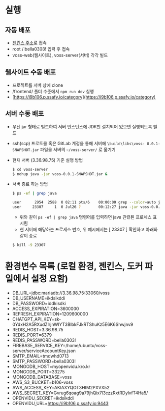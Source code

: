 # 실행
## 자동 배포
- [젠킨스 주소](http://3.36.98.75:9090/)로 접속
- root / bella0303! 입력 후 접속
- voss-web(웹사이트), voss-server(서버) 각각 빌드

## 웹사이트 수동 배포
- 프로젝트를 서버 상에 clone
- /frontend/ 폴더 수준에서 `npm run dev` 실행
- [https://i9b106.p.ssafy.io/category](https://i9b106.p.ssafy.io/category)


## 서버 수동 배포
- 우선 jar 형태로 빌드하여 서버 인스턴스에 JDK만 설치되어 있으면 실행되도록 빌드
- ssh(scp) 프로토콜 혹은 GitLab 계정을 통해 서버에 `\build\libs\voss- 0.0.1-SNAPSHOT.jar` 파일을 서버의 `~/voss-server/` 로 옮기기
- 현재 서버 (3.36.98.75) 기준 실행 방법
    
    ```bash
    $ cd voss-server 
    $ nohup java -jar voss-0.0.1-SNAPSHOT.jar &
    ```
    
- 서버 종료 하는 방법
    
    ```bash
    $ ps -ef | grep java
    
    user      2954  2588  0 02:11 pts/6    00:00:00 grep --color=auto java
    user     23307     1  0 Jul26 ?        00:12:27 java -jar voss-0.0.1-SNAPSHOT.jar
    ```
    
    - 위와 같이 `ps -ef | grep java` 명령어를 입력하면 java 관련된 프로세스 표시됨
    - 현 서버에 해당하는 프로세스 번호, 위 예시에서는 [ 23307 ] 확인하고 아래와 같이 종료
    
    ```bash
    $ kill -9 23307
    ```

# 환경변수 목록 (로컬 환경, 젠킨스, 도커 파일에서 설정 요함)
- DB_URL=jdbc:mariadb://3.36.98.75:33060/voss
- DB_USERNAME=ikdsikddi
- DB_PASSWORD=iddkisdki
- ACCESS_EXPIRATION=3600000
- REFRESH_EXPIRATION=1209600000
- CHATGPT_API_KEY=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
- REDIS_HOST=3.36.98.75
- REDIS_PORT=6379
- REDIS_PASSWORD=bella0303!
- FIREBASE_SERVICE_KEY=/home/ubuntu/voss-server/serviceAccountKey.json
- SMTP_EMAIL=tmdwhd0713
- SMTP_PASSWORD=bella0303!
- MONGODB_HOST=myopenvidu.kro.kr
- MONGODB_PORT=33275
- MONGODB_DATABASE=voss
- AWS_S3_BUCKET=b106-voss
- AWS_ACCESS_KEY=AKIAXYQOT3HIM2PXVX52
- AWS_SECRET_KEY=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
- OPENVIDU_SECRET=ikdsikddi
- OPENVIDU_URL=https://i9b106.p.ssafy.io:9443
